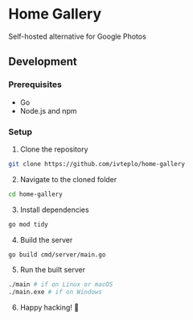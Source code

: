 # Home Gallery

Self-hosted alternative for Google Photos

## Development

### Prerequisites

-   Go
-   Node.js and npm

### Setup

1. Clone the repository

```bash
git clone https://github.com/ivteplo/home-gallery
```

2. Navigate to the cloned folder

```bash
cd home-gallery
```

3. Install dependencies

```bash
go mod tidy
```

4. Build the server

```bash
go build cmd/server/main.go
```

5. Run the built server

```bash
./main # if on Linux or macOS
./main.exe # if on Windows
```

6. Happy hacking! 🎉
